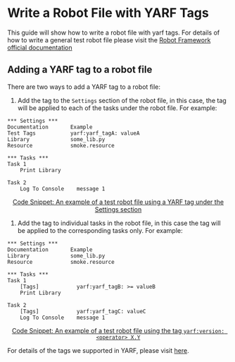 # Write a Robot File with YARF Tags

This guide will show how to write a robot file with yarf tags.
For details of how to write a general test robot file please visit the [Robot Framework official documentation](https://robotframework.org/robotframework/latest/RobotFrameworkUserGuide.html#test-data-sections)

## Adding a YARF tag to a robot file

There are two ways to add a YARF tag to a robot file:

1. Add the tag to the `Settings` section of the robot file, in this case, the tag will be applied to each of the tasks under the robot file. For example:

```{code-block} text
*** Settings ***
Documentation       Example
Test Tags           yarf:yarf_tagA: valueA
Library             some_lib.py
Resource            smoke.resource

*** Tasks ***
Task 1
    Print Library

Task 2
    Log To Console    message 1
```

<u><center>Code Snippet: An example of a test robot file using a YARF tag under the Settings section</center></u>

1. Add the tag to individual tasks in the robot file, in this case the tag will be applied to the corresponding tasks only. For example:

```{code-block} text
*** Settings ***
Documentation       Example
Library             some_lib.py
Resource            smoke.resource

*** Tasks ***
Task 1
    [Tags]            yarf:yarf_tagB: >= valueB
    Print Library

Task 2
    [Tags]            yarf:yarf_tagC: valueC
    Log To Console    message 1
```

<u><center>Code Snippet: An example of a test robot file using the tag `yarf:version: <operator> X.Y`</center></u>

For details of the tags we supported in YARF, please visit [here](../reference/yarf-tags.md).
